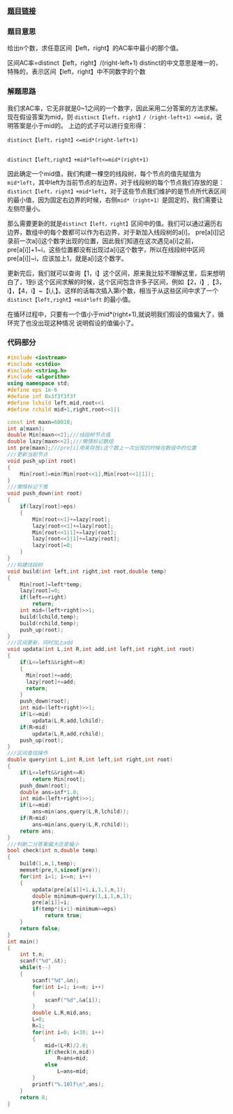 ### [题目链接](http://acm.hdu.edu.cn/showproblem.php?pid=6070)

### **题目意思**

给出n个数，求任意区间【left，right】的AC率中最小的那个值。

区间AC率=distinct【left，right】/(right-left+1)
distinct的中文意思是唯一的，特殊的，表示区间【left，right】中不同数字的个数

### **解题思路**

我们求AC率，它无非就是0~1之间的一个数字，因此采用二分答案的方法求解。
现在假设答案为mid，则 `distinct【left，right】/（right-left+1）<=mid`，说明答案是小于mid的。
上边的式子可以进行变形得：

    distinct【left，right】<=mid*(right-left+1)


    distinct【left,right】+mid*left<=mid*(right+1)

因此确定一个mid值，我们构建一棵空的线段树，每个节点的值先赋值为`mid*left`，其中left为当前节点的左边界，对于线段树的每个节点我们存放的是：`distinct【left，right】+mid*left`，对于这些节点我们维护的是节点所代表区间的最小值，因为固定右边界的时候，右侧`mid*（right+1）`是固定的，我们需要让左侧尽量小。

 那么需要更新的就是`distinct【left，right】`区间中的值。我们可以通过遍历右边界，数组中的每个数都可以作为右边界，对于新加入线段树的a[i]。
pre[a[i]]记录前一次a[i]这个数字出现的位置，因此我们知道在这次遇见a[i]之前，pre[a[i]]+1~i，这些位置都没有出现过a[i]这个数字，所以在线段树中区间pre[a[i]]~i，应该加上1，就是a[i]这个数字。

更新完后，我们就可以查询【1，i】这个区间，原来我比较不理解这里，后来想明白了，1到i 这个区间求解的时候，这个区间包含许多子区间，例如【2，i】,【3，i】，【4，i】~【i,i,】。这样的话每次插入第i个数，相当于从这些区间中求了一个`distinct【left,right】+mid*left` 的最小值。

在循环过程中，只要有一个值小于mid*(right+1),就说明我们假设的值偏大了，循环完了也没出现这种情况
说明假设的值偏小了。

### **代码部分**

```cpp
#include <iostream>
#include <cstdio>
#include <string.h>
#include <algorithm>
using namespace std;
#define eps 1e-6
#define inf 0x3f3f3f3f
#define lchild left,mid,root<<1
#define rchild mid+1,right,root<<1|1

const int maxn=60010;
int a[maxn];
double Min[maxn<<2];///线段树节点值
double lazy[maxn<<2];///懒惰标记数组
int pre[maxn];///pre[i]用来存放i这个数上一次出现的时候在数组中的位置
///更新当前节点
void push_up(int root)
{
    Min[root]=min(Min[root<<1],Min[root<<1|1]);
}
///懒惰标记下推
void push_down(int root)
{
    if(lazy[root]>eps)
    {
        Min[root<<1]+=lazy[root];
        lazy[root<<1]+=lazy[root];
        Min[root<<1|1]+=lazy[root];
        lazy[root<<1|1]+=lazy[root];
        lazy[root]=0;
    }
}
///构建线段树
void build(int left,int right,int root,double temp)
{
    Min[root]=left*temp;
    lazy[root]=0;
    if(left==right)
        return;
    int mid=(left+right)>>1;
    build(lchild,temp);
    build(rchild,temp);
    push_up(root);
}
///区间更新，同时加上add
void updata(int L,int R,int add,int left,int right,int root)
{
    if(L<=left&&right<=R)
    {
      Min[root]+=add;
      lazy[root]+=add;
      return;
    }
    push_down(root);
    int mid=(left+right)>>1;
    if(L<=mid)
        updata(L,R,add,lchild);
    if(R>mid)
        updata(L,R,add,rchild);
    push_up(root);
}
///区间查找操作
double query(int L,int R,int left,int right,int root)
{
    if(L<=left&&right<=R)
        return Min[root];
    push_down(root);
    double ans=inf*1.0;
    int mid=(left+right)>>1;
    if(L<=mid)
        ans=min(ans,query(L,R,lchild));
    if(R>mid)
        ans=min(ans,query(L,R,rchild));
    return ans;
}
///判断二分答案偏大还是偏小
bool check(int n,double temp)
{
    build(1,n,1,temp);
    memset(pre,0,sizeof(pre));
    for(int i=1; i<=n; i++)
    {
        updata(pre[a[i]]+1,i,1,1,n,1);
        double minimum=query(1,i,1,n,1);
        pre[a[i]]=i;
        if(temp*(i+1)-minimum>=eps)
            return true;
    }
    return false;
}
int main()
{
    int t,n;
    scanf("%d",&t);
    while(t--)
    {
        scanf("%d",&n);
        for(int i=1; i<=n; i++)
        {
            scanf("%d",&a[i]);
        }
        double L,R,mid,ans;
        L=0;
        R=1;
        for(int i=0; i<30; i++)
        {
            mid=(L+R)/2.0;
            if(check(n,mid))
                R=ans=mid;
            else
                L=ans=mid;
        }
        printf("%.10lf\n",ans);
    }
    return 0;
}

```
